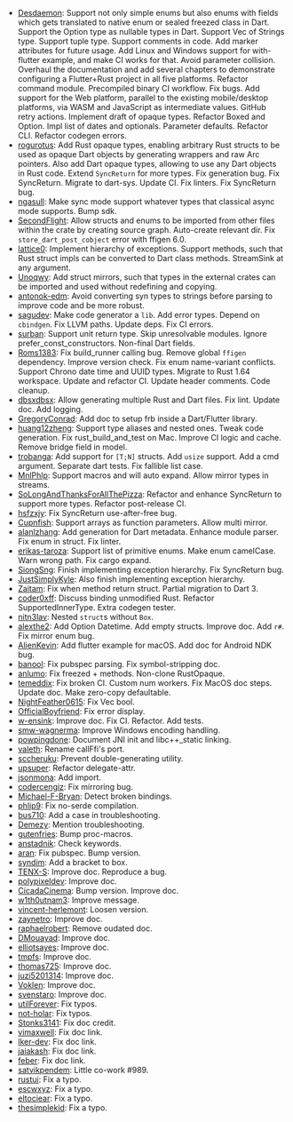 * [Desdaemon](https://github.com/Desdaemon): Support not only simple enums but also enums with fields which gets translated to native enum or sealed freezed class in Dart. Support the Option type as nullable types in Dart. Support Vec of Strings type. Support tuple type. Support comments in code. Add marker attributes for future usage. Add Linux and Windows support for with-flutter example, and make CI works for that. Avoid parameter collision. Overhaul the documentation and add several chapters to demonstrate configuring a Flutter+Rust project in all five platforms. Refactor command module. Precompiled binary CI workflow. Fix bugs. Add support for the Web platform, parallel to the existing mobile/desktop platforms, via WASM and JavaScript as intermediate values. GitHub retry actions. Implement draft of opaque types. Refactor Boxed and Option. Impl list of dates and optionals. Parameter defaults. Refactor CLI. Refactor codegen errors.
* [rogurotus](https://github.com/rogurotus): Add Rust opaque types, enabling arbitrary Rust structs to be used as opaque Dart objects by generating wrappers and raw Arc pointers. Also add Dart opaque types, allowing to use any Dart objects in Rust code. Extend `SyncReturn` for more types. Fix generation bug. Fix SyncReturn. Migrate to dart-sys. Update CI. Fix linters. Fix SyncReturn bug.
* [ngasull](https://github.com/ngasull): Make sync mode support whatever types that classical async mode supports. Bump sdk.
* [SecondFlight](https://github.com/SecondFlight): Allow structs and enums to be imported from other files within the crate by creating source graph. Auto-create relevant dir. Fix `store_dart_post_cobject` error with ffigen 6.0.
* [lattice0](https://github.com/lattice0): Implement hierarchy of exceptions. Support methods, such that Rust struct impls can be converted to Dart class methods. StreamSink at any argument.
* [Unoqwy](https://github.com/Unoqwy): Add struct mirrors, such that types in the external crates can be imported and used without redefining and copying.
* [antonok-edm](https://github.com/antonok-edm): Avoid converting syn types to strings before parsing to improve code and be more robust.
* [sagudev](https://github.com/sagudev): Make code generator a `lib`. Add error types. Depend on `cbindgen`. Fix LLVM paths. Update deps. Fix CI errors.
* [surban](https://github.com/surban): Support unit return type. Skip unresolvable modules. Ignore prefer_const_constructors. Non-final Dart fields.
* [Roms1383](https://github.com/Roms1383): Fix build_runner calling bug. Remove global `ffigen` dependency. Improve version check. Fix enum name-variant conflicts. Support Chrono date time and UUID types. Migrate to Rust 1.64 workspace. Update and refactor CI. Update header comments. Code cleanup.
* [dbsxdbsx](https://github.com/dbsxdbsx): Allow generating multiple Rust and Dart files. Fix lint. Update doc. Add logging.
* [GregoryConrad](https://github.com/GregoryConrad): Add doc to setup frb inside a Dart/Flutter library.
* [huang12zheng](https://github.com/huang12zheng): Support type aliases and nested ones. Tweak code generation. Fix rust_build_and_test on Mac. Improve CI logic and cache. Remove bridge field in model.
* [trobanga](https://github.com/trobanga): Add support for `[T;N]` structs. Add `usize` support. Add a cmd argument. Separate dart tests. Fix fallible list case.
* [MnlPhlp](https://github.com/MnlPhlp): Support macros and will auto expand. Allow mirror types in streams.
* [SoLongAndThanksForAllThePizza](https://github.com/SoLongAndThanksForAllThePizza): Refactor and enhance SyncReturn to support more types. Refactor post-release CI.
* [hsfzxjy](https://github.com/hsfzxjy): Fix SyncReturn use-after-free bug.
* [Cupnfish](https://github.com/Cupnfish): Support arrays as function parameters. Allow multi mirror.
* [alanlzhang](https://github.com/alanlzhang): Add generation for Dart metadata. Enhance module parser. Fix enum in struct. Fix linter.
* [erikas-taroza](https://github.com/erikas-taroza): Support list of primitive enums. Make enum camelCase. Warn wrong path. Fix cargo expand.
* [SiongSng](https://github.com/SiongSng): Finish implementing exception hierarchy. Fix SyncReturn bug.
* [JustSimplyKyle](https://github.com/JustSimplyKyle): Also finish implementing exception hierarchy.
* [Zaitam](https://github.com/Zaitam): Fix when method return struct. Partial migration to Dart 3.
* [coder0xff](https://github.com/coder0xff): Discuss binding unmodified Rust. Refactor SupportedInnerType. Extra codegen tester.
* [nitn3lav](https://github.com/nitn3lav): Nested `struct`s without `Box`.
* [alexthe2](https://github.com/alexthe2): Add Option Datetime. Add empty structs. Improve doc. Add `r#`. Fix mirror enum bug.
* [AlienKevin](https://github.com/AlienKevin): Add flutter example for macOS. Add doc for Android NDK bug.
* [banool](https://github.com/banool): Fix pubspec parsing. Fix symbol-stripping doc.
* [anlumo](https://github.com/anlumo): Fix freezed + methods. Non-clone RustOpaque.
* [temeddix](https://github.com/temeddix): Fix broken CI. Custom num workers. Fix MacOS doc steps. Update doc. Make zero-copy defaultable.
* [NightFeather0615](https://github.com/NightFeather0615): Fix Vec bool.
* [OfficialBoyfriend](https://github.com/OfficialBoyfriend): Fix error display.
* [w-ensink](https://github.com/w-ensink): Improve doc. Fix CI. Refactor. Add tests.
* [smw-wagnerma](https://github.com/smw-wagnerma): Improve Windows encoding handling.
* [powpingdone](https://github.com/powpingdone): Document JNI init and libc++_static linking.
* [valeth](https://github.com/valeth): Rename callFfi's port.
* [sccheruku](https://github.com/sccheruku): Prevent double-generating utility.
* [upsuper](https://github.com/upsuper): Refactor delegate-attr.
* [jsonmona](https://github.com/jsonmona): Add import.
* [codercengiz](https://github.com/codercengiz): Fix mirroring bug.
* [Michael-F-Bryan](https://github.com/Michael-F-Bryan): Detect broken bindings.
* [phlip9](https://github.com/phlip9): Fix no-serde compilation.
* [bus710](https://github.com/bus710): Add a case in troubleshooting.
* [Demezy](https://github.com/Demezy): Mention troubleshooting.
* [gutenfries](https://github.com/gutenfries): Bump proc-macros.
* [anstadnik](https://github.com/anstadnik): Check keywords.
* [aran](https://github.com/aran): Fix pubspec. Bump version.
* [syndim](https://github.com/syndim): Add a bracket to box.
* [TENX-S](https://github.com/TENX-S): Improve doc. Reproduce a bug.
* [polypixeldev](https://github.com/polypixeldev): Improve doc.
* [CicadaCinema](https://github.com/CicadaCinema): Bump version. Improve doc.
* [w1th0utnam3](https://github.com/w1th0utnam3): Improve message.
* [vincent-herlemont](https://github.com/vincent-herlemont): Loosen version.
* [zaynetro](https://github.com/zaynetro): Improve doc.
* [raphaelrobert](https://github.com/raphaelrobert): Remove oudated doc.
* [DMouayad](https://github.com/DMouayad): Improve doc.
* [elliotsayes](https://github.com/elliotsayes): Improve doc.
* [tmpfs](https://github.com/tmpfs): Improve doc.
* [thomas725](https://github.com/thomas725): Improve doc.
* [juzi5201314](https://github.com/juzi5201314): Improve doc.
* [Voklen](https://github.com/Voklen): Improve doc.
* [svenstaro](https://github.com/svenstaro): Improve doc.
* [utilForever](https://github.com/utilForever): Fix typos.
* [not-holar](https://github.com/not-holar): Fix typos.
* [Stonks3141](https://github.com/Stonks3141): Fix doc credit.
* [vimaxwell](https://github.com/vimaxwell): Fix doc link.
* [lker-dev](https://github.com/lker-dev): Fix doc link.
* [jaiakash](https://github.com/jaiakash): Fix doc link.
* [feber](https://github.com/feber): Fix doc link.
* [satvikpendem](https://github.com/satvikpendem): Little co-work #989.
* [rustui](https://github.com/rustui): Fix a typo.
* [escwxyz](https://github.com/escwxyz): Fix a typo.
* [eltociear](https://github.com/eltociear): Fix a typo.
* [thesimplekid](https://github.com/thesimplekid): Fix a typo.
